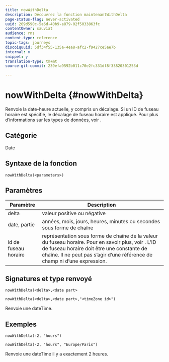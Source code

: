 ```yaml
---
title: nowWithDelta
description: Découvrez la fonction maintenantWithDelta
page-status-flag: never-activated
uuid: 269d590c-5a6d-40b9-a879-02f5033863fc
contentOwner: sauviat
audience: rns
content-type: reference
topic-tags: journeys
discoiquuid: 5df34f55-135a-4ea8-afc2-f9427ce5ae7b
internal: n
snippet: y
translation-type: tm+mt
source-git-commit: 239efa9592b011c70e2fc331df8f33820301253d

---
```



# nowWithDelta {#nowWithDelta}

Renvoie la date-heure actuelle, y compris un décalage. Si un ID de fuseau horaire est spécifié, le décalage de fuseau horaire est appliqué. Pour plus d’informations sur les types de données, voir [](../expression/data-types.md).

## Catégorie

Date

## Syntaxe de la fonction

`nowWithDelta(<parameters>)`

## Paramètres

| Paramètre | Description |
|--- |--- |
| delta | valeur positive ou négative |
| date, partie | années, mois, jours, heures, minutes ou secondes sous forme de chaîne |
| id de fuseau horaire | représentation sous forme de chaîne de la valeur du fuseau horaire. Pour en savoir plus, voir [](../expression/data-types.md). L’ID de fuseau horaire doit être une constante de chaîne. Il ne peut pas s’agir d’une référence de champ ni d’une expression. |

## Signatures et type renvoyé

`nowWithDelta(<delta>,<date part>`

`nowWithDelta(<delta>,<date part>,"<timeZone id>")`

Renvoie une dateTime.

## Exemples

`nowWithDelta(-2, "hours")`

`nowWithDelta(-2, "hours", "Europe/Paris")`

Renvoie une dateTime il y a exactement 2 heures.
